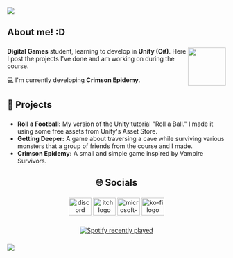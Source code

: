 <div>
  <img style="100%" src="https://capsule-render.vercel.app/api?type=waving&height=100&section=header&reversal=false&text=Call%20me%20Kamui!%20%F0%9F%A6%9D&fontSize=30&fontColor=2596be&fontAlign=50&fontAlignY=50&stroke=-&descSize=20&descAlign=50&descAlignY=50&textBg=false&color=16448c"  />
</div>

###

<h2 align="left">About me! :D</h2>

###

<img align="right" height="87" src="https://i.imgur.com/CzqGmco.jpeg"  />

###

<p align="left"><b>Digital Games</b> student, learning to develop in <b>Unity (C#)</b>. Here I post the projects I've done and am working on during the course.</p>
<p>💻 I'm currently developing <b>Crimson Epidemy</b>.</p>

###

<h2 align="left">📌 Projects</h2>

###

<p align="left">
  <ul>
  <li><b>Roll a Football:</b> My version of the Unity tutorial "Roll a Ball." I made it using some free assets from Unity's Asset Store.</li>
  <li><b>Getting Deeper:</b> A game about traversing a cave while surviving various monsters that a group of friends from the course and I made.</li>
  <li><b>Crimson Epidemy:</b> A small and simple game inspired by Vampire Survivors.</li>
  </ul>
</p>

###

<h2 align="center">🌐 Socials</h2>

###

<div align="center">
  <a href="kamkeyke" target="_blank">
    <img src="https://raw.githubusercontent.com/maurodesouza/profile-readme-generator/master/src/assets/icons/social/discord/default.svg" width="52" height="40" alt="discord logo"  />
  </a>
  <a href="https://alvarogabriell.itch.io" target="_blank">
    <img src="https://raw.githubusercontent.com/maurodesouza/profile-readme-generator/master/src/assets/icons/social/itch/default.svg" width="52" height="40" alt="itch logo"  />
  </a>
  <a href="alvaromotagabriel@hotmail.com" target="_blank">
    <img src="https://raw.githubusercontent.com/maurodesouza/profile-readme-generator/master/src/assets/icons/social/microsoft-outlook/default.svg" width="52" height="40" alt="microsoft-outlook logo"  />
  </a>
  <a href="https://ko-fi.com/kamkeyke" target="_blank">
    <img src="https://raw.githubusercontent.com/maurodesouza/profile-readme-generator/master/src/assets/icons/social/ko-fi/default.svg" width="52" height="40" alt="ko-fi logo"  />
  </a>
</div>

###

<div align="center">
  <a href="https://open.spotify.com/user/31huj4k2rvsrxi6422td3nsuzbgu">
    <img src="https://spotify-recently-played-readme.vercel.app/api?user=31huj4k2rvsrxi6422td3nsuzbgu&count=3&unique=false" alt="Spotify recently played"  />
  </a>
</div>

###

<div>
  <img style="100%" src="https://capsule-render.vercel.app/api?type=waving&height=100&section=footer&reversal=false&text=Byee!%20%F0%9F%91%8B&fontSize=30&fontColor=2596be&fontAlign=50&fontAlignY=50&stroke=-&descSize=20&descAlign=50&descAlignY=50&color=16448c"  />
</div>

###
